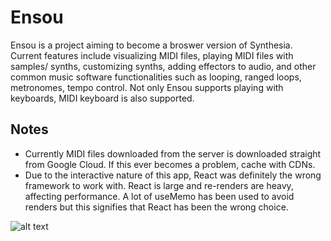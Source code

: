 # Ensou

Ensou is a project aiming to become a broswer version of Synthesia. Current features include visualizing MIDI files, playing MIDI files with samples/ synths, customizing synths, adding effectors to audio, and other common music software functionalities such as looping, ranged loops, metronomes, tempo control. Not only Ensou supports playing with keyboards, MIDI keyboard is also supported.

## Notes
- Currently MIDI files downloaded from the server is downloaded straight from Google Cloud. If this ever becomes a problem, cache with CDNs.
- Due to the interactive nature of this app, React was definitely the wrong framework to work with. React is large and re-renders are heavy, affecting performance. A lot of useMemo has been used to avoid renders but this signifies that React has been the wrong choice.

![alt text](https://pralphv.com/images/gifs/ensou.gif)
